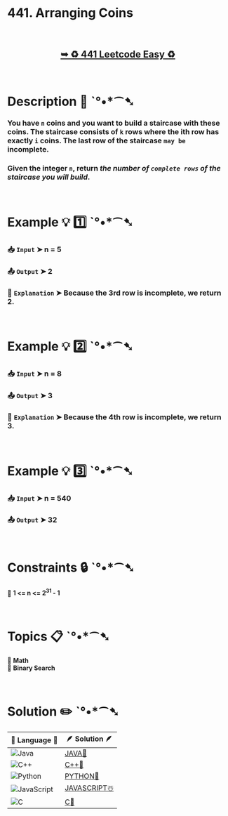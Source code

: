 # 441. Arranging Coins

</br>

<h2 align="center"> 

<a href="https://leetcode.com/problems/arranging-coins/description/"><strong>➥ ♻️ 441 Leetcode Easy ♻️ </strong></a>
</h2>

</br>

# Description 📜 ˋ°•*⁀➷

### You have `n` coins and you want to build a staircase with these coins. The staircase consists of `k` rows where the ith row has exactly `i` coins. The last row of the staircase `may be` incomplete.

### Given the integer `n`, return *the number of `complete rows` of the staircase you will build*.

</br>

# Example 💡 1️⃣ ˋ°•*⁀➷

  ### 📥 `Input`  ➤ n = 5

  ### 📤 `Output`  ➤ 2

  ### 🔦 `Explanation`  ➤  Because the 3rd row is incomplete, we return 2.

</br>

# Example 💡 2️⃣ ˋ°•*⁀➷

  ### 📥 `Input` ➤ n = 8

  ### 📤 `Output`  ➤ 3

  ### 🔦 `Explanation` ➤ Because the 4th row is incomplete, we return 3.


</br>

# Example 💡 3️⃣ ˋ°•*⁀➷

  ### 📥 `Input` ➤ n = 540

  ### 📤 `Output`  ➤ 32

</br>

# Constraints 🔒 ˋ°•*⁀➷

🔹 **1 <= n <= 2<sup>31</sup> - 1** </br>

</br>

# Topics 📋 ˋ°•*⁀➷

🔸 **Math**  </br>
🔸 **Binary Search**  </br>

</br>

# Solution ✏️ ˋ°•*⁀➷

| 📒 Language 📒  | 🪶 Solution 🪶 |
| ------------- | ------------- |
|  ![Java](https://img.shields.io/badge/java-%23ED8B00.svg?style=for-the-badge&logo=openjdk&logoColor=white)  | [JAVA🍁]() |
|  ![C++](https://img.shields.io/badge/c++-%2300599C.svg?style=for-the-badge&logo=c%2B%2B&logoColor=white)  | [C++🎲]()  |
|  ![Python](https://img.shields.io/badge/python-3670A0?style=for-the-badge&logo=python&logoColor=ffdd54)    | [PYTHON🍰]() |
| ![JavaScript](https://img.shields.io/badge/javascript-%23323330.svg?style=for-the-badge&logo=javascript&logoColor=%23F7DF1E)   | [JAVASCRIPT☃️]() |
|   ![C](https://img.shields.io/badge/c-%2300599C.svg?style=for-the-badge&logo=c&logoColor=white)   | [C💖]()  |

